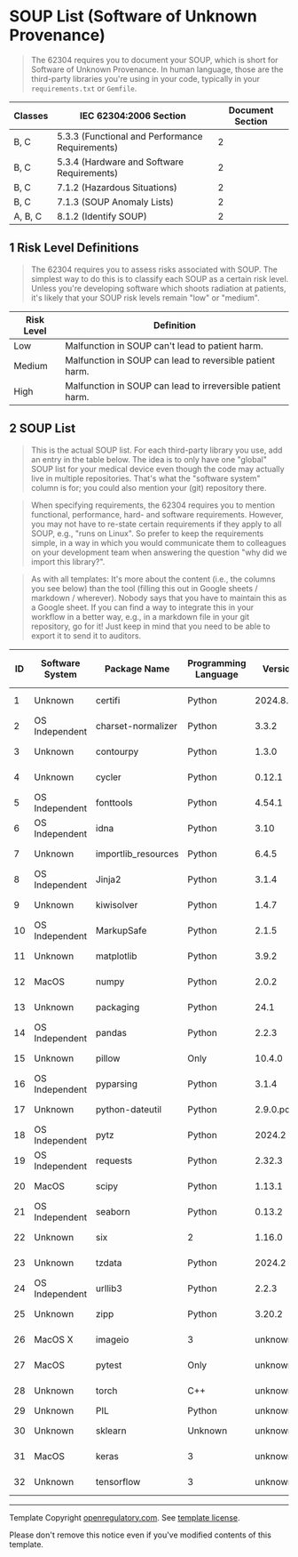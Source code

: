 # SOUP List (Software of Unknown Provenance)

> The 62304 requires you to document your SOUP, which is short for Software of Unknown Provenance. In human
> language, those are the third-party libraries you're using in your code, typically in your
> `requirements.txt` or `Gemfile`.

| Classes | IEC 62304:2006 Section                          | Document Section |
|---------|-------------------------------------------------|------------------|
| B, C    | 5.3.3 (Functional and Performance Requirements) | 2                |
| B, C    | 5.3.4 (Hardware and Software Requirements)      | 2                |
| B, C    | 7.1.2 (Hazardous Situations)                    | 2                |
| B, C    | 7.1.3 (SOUP Anomaly Lists)                      | 2                |
| A, B, C | 8.1.2 (Identify SOUP)                           | 2                |

## 1 Risk Level Definitions

> The 62304 requires you to assess risks associated with SOUP. The simplest way to do this is to classify each
> SOUP as a certain risk level. Unless you're developing software which shoots radiation at patients, it's
> likely that your SOUP risk levels remain "low" or "medium".

| Risk Level | Definition                                                 |
|------------|------------------------------------------------------------|
| Low        | Malfunction in SOUP can't lead to patient harm.            |
| Medium     | Malfunction in SOUP can lead to reversible patient harm.   |
| High       | Malfunction in SOUP can lead to irreversible patient harm. |

## 2 SOUP List

> This is the actual SOUP list. For each third-party library you use, add an entry in the table below. The
> idea is to only have one "global" SOUP list for your medical device even though the code may actually live
> in multiple repositories. That's what the "software system" column is for; you could also mention your (git)
> repository there.

> When specifying requirements, the 62304 requires you to mention functional, performance, hard- and software
> requirements. However, you may not have to re-state certain requirements if they apply to all SOUP,
> e.g., "runs on Linux". So prefer to keep the requirements simple, in a way in which you would communicate them
> to colleagues on your development team when answering the question "why did we import this library?".

> As with all templates: It's more about the content (i.e., the columns you see below) than the tool (filling
> this out in Google sheets / markdown / wherever). Nobody says that you have to maintain this as a Google
> sheet. If you can find a way to integrate this in your workflow in a better way, e.g., in a markdown file in
> your git repository, go for it! Just keep in mind that you need to be able to export it to send it to
> auditors.

| ID | Software System | Package Name | Programming Language | Version | Website                                          | Last verified at | Risk Level | Requirements               | Verification Reasoning                                                    |
|----|-----------------|--------------|----------------------|---------|--------------------------------------------------|------------------|------------|----------------------------|---------------------------------------------------------------------------|
| 1 | Unknown | certifi | Python | 2024.8.30 | [https://github.com/certifi/python-certifi](https://github.com/certifi/python-certifi) | 2024-08-30 | N/A | N/A | N/A |
| 2 | OS Independent | charset-normalizer | Python | 3.3.2 | [https://github.com/Ousret/charset_normalizer](https://github.com/Ousret/charset_normalizer) | 2023-11-01 | N/A | N/A | N/A |
| 3 | Unknown | contourpy | Python | 1.3.0 | [unknown](unknown) | 2024-08-27 | N/A | N/A | N/A |
| 4 | Unknown | cycler | Python | 0.12.1 | [unknown](unknown) | 2023-10-07 | N/A | N/A | N/A |
| 5 | OS Independent | fonttools | Python | 4.54.1 | [http://github.com/fonttools/fonttools](http://github.com/fonttools/fonttools) | 2024-09-24 | N/A | N/A | N/A |
| 6 | OS Independent | idna | Python | 3.10 | [unknown](unknown) | 2024-09-15 | N/A | N/A | N/A |
| 7 | Unknown | importlib_resources | Python | 6.4.5 | [unknown](unknown) | 2024-09-09 | N/A | N/A | N/A |
| 8 | OS Independent | Jinja2 | Python | 3.1.4 | [unknown](unknown) | 2024-05-05 | N/A | N/A | N/A |
| 9 | Unknown | kiwisolver | Python | 1.4.7 | [unknown](unknown) | 2024-09-04 | N/A | N/A | N/A |
| 10 | OS Independent | MarkupSafe | Python | 2.1.5 | [https://palletsprojects.com/p/markupsafe/](https://palletsprojects.com/p/markupsafe/) | 2024-02-02 | N/A | N/A | N/A |
| 11 | Unknown | matplotlib | Python | 3.9.2 | [unknown](unknown) | 2024-08-13 | N/A | N/A | N/A |
| 12 | MacOS | numpy | Python | 2.0.2 | [https://numpy.org](https://numpy.org) | 2024-09-03 | N/A | N/A | N/A |
| 13 | Unknown | packaging | Python | 24.1 | [unknown](unknown) | 2024-06-09 | N/A | N/A | N/A |
| 14 | OS Independent | pandas | Python | 2.2.3 | [https://pandas.pydata.org](https://pandas.pydata.org) | 2024-09-20 | N/A | N/A | N/A |
| 15 | Unknown | pillow | Only | 10.4.0 | [unknown](unknown) | 2024-07-01 | N/A | N/A | N/A |
| 16 | OS Independent | pyparsing | Python | 3.1.4 | [unknown](unknown) | 2024-08-25 | N/A | N/A | N/A |
| 17 | Unknown | python-dateutil | Python | 2.9.0.post0 | [https://github.com/dateutil/dateutil](https://github.com/dateutil/dateutil) | 2024-03-01 | N/A | N/A | N/A |
| 18 | OS Independent | pytz | Python | 2024.2 | [http://pythonhosted.org/pytz](http://pythonhosted.org/pytz) | 2024-09-11 | N/A | N/A | N/A |
| 19 | OS Independent | requests | Python | 2.32.3 | [https://requests.readthedocs.io](https://requests.readthedocs.io) | 2024-05-29 | N/A | N/A | N/A |
| 20 | MacOS | scipy | Python | 1.13.1 | [https://scipy.org/](https://scipy.org/) | 2024-08-21 | N/A | N/A | N/A |
| 21 | OS Independent | seaborn | Python | 0.13.2 | [unknown](unknown) | 2024-01-25 | N/A | N/A | N/A |
| 22 | Unknown | six | 2 | 1.16.0 | [https://github.com/benjaminp/six](https://github.com/benjaminp/six) | 2021-05-05 | N/A | N/A | N/A |
| 23 | Unknown | tzdata | Python | 2024.2 | [https://github.com/python/tzdata](https://github.com/python/tzdata) | 2024-09-23 | N/A | N/A | N/A |
| 24 | OS Independent | urllib3 | Python | 2.2.3 | [unknown](unknown) | 2024-09-12 | N/A | N/A | N/A |
| 25 | Unknown | zipp | Python | 3.20.2 | [unknown](unknown) | 2024-09-13 | N/A | N/A | N/A |
| 26 | MacOS X | imageio | 3 | unknown | [unknown](unknown) | 2024-08-19 | unknown | unknown | unknown |
| 27 | MacOS | pytest | Only | unknown | [unknown](unknown) | 2024-09-10 | unknown | unknown | unknown |
| 28 | Unknown | torch | C++ | unknown | [unknown](unknown) | 2024-09-04 | unknown | unknown | unknown |
| 29 | Unknown | PIL | Python | unknown | [unknown](unknown) | Unknown | unknown | unknown | unknown |
| 30 | Unknown | sklearn | Unknown | unknown | [unknown](unknown) | 2023-12-01 | unknown | unknown | unknown |
| 31 | MacOS | keras | 3 | unknown | [unknown](unknown) | 2024-08-12 | unknown | unknown | unknown |
| 32 | Unknown | tensorflow | 3 | unknown | [unknown](unknown) | 2024-07-11 | unknown | unknown | unknown |



---
Template Copyright [openregulatory.com](https://openregulatory.com). See [template
license](https://openregulatory.com/template-license).

Please don't remove this notice even if you've modified contents of this template.